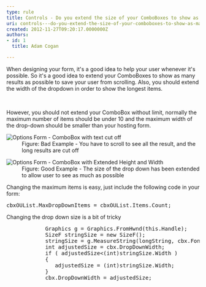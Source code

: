 ```yaml
---
type: rule
title: Controls - Do you extend the size of your ComboBoxes to show as many results as possible? (Windows Forms Only)
uri: controls---do-you-extend-the-size-of-your-comboboxes-to-show-as-many-results-as-possible-windows-forms-only
created: 2012-11-27T09:20:17.0000000Z
authors:
- id: 1
  title: Adam Cogan

---
```




<span class='intro'> <p>When designing your form, it's a good idea to help your user whenever it's possible. So it's a good idea to extend your ComboBoxes to show as many results as possible to save your user from scrolling. Also, you should extend the width of the dropdown in order to show the longest items.</p> </span>

​<div>However, you should not extend your ComboBox without limit, normally the maximum number of items should be under 10 and the maximum width of the drop-down should be smaller than your hosting form.</div>
<dl class="badImage"><dt><img alt="Options Form - ComboBox with text cut off" src="http&#58;//www.ssw.com.au/ssw/Standards/Rules/Images/ComboBox-Size-1.jpg" /></dt>
<dd>Figure&#58; Bad Example - You have to scroll to see all the result, and the long results are cut off</dd></dl>
<dl class="goodImage"><dt><img alt="Options Form - ComboBox with Extended Height and Width" src="http&#58;//www.ssw.com.au/ssw/Standards/Rules/Images/ComboBox-Size-2.jpg" /></dt>
<dd>Figure&#58; Good Example - The size of the drop down has been extended to allow user to see as much as possible</dd></dl>
<div>Changing the maximum items is easy, just include the following code in your form&#58;</div>
<dl class="code"><dt><pre>cbxOUList.MaxDropDownItems = cbxOUList.Items.Count;</pre></dt></dl>
<div>Changing the drop down size is a bit of tricky</div>
<dl class="code"><dt><pre>            Graphics g = Graphics.FromHwnd(this.Handle);
            SizeF stringSize = new SizeF();
            stringSize = g.MeasureString(longString, cbx.Font, 600);
            int adjustedSize = cbx.DropDownWidth;
            if ( adjustedSize&lt;(int)stringSize.Width )
            &#123;
               adjustedSize = (int)stringSize.Width;
            &#125;
            cbx.DropDownWidth = adjustedSize;</pre></dt></dl>



